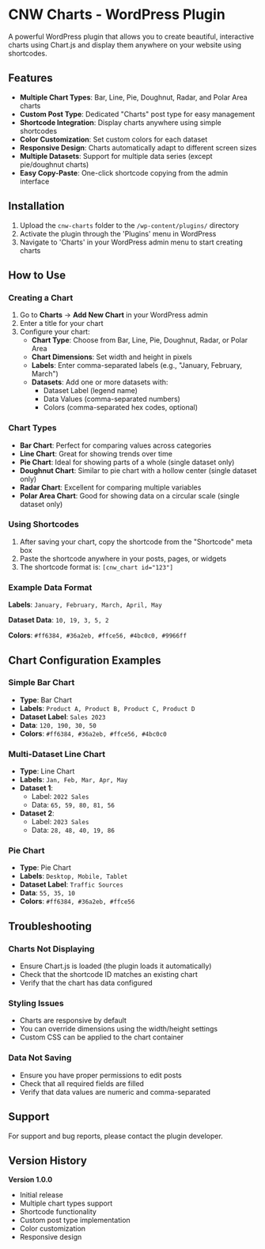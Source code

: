 # CNW Charts - WordPress Plugin

A powerful WordPress plugin that allows you to create beautiful, interactive charts using Chart.js and display them anywhere on your website using shortcodes.

## Features

- **Multiple Chart Types**: Bar, Line, Pie, Doughnut, Radar, and Polar Area charts
- **Custom Post Type**: Dedicated "Charts" post type for easy management
- **Shortcode Integration**: Display charts anywhere using simple shortcodes
- **Color Customization**: Set custom colors for each dataset
- **Responsive Design**: Charts automatically adapt to different screen sizes
- **Multiple Datasets**: Support for multiple data series (except pie/doughnut charts)
- **Easy Copy-Paste**: One-click shortcode copying from the admin interface

## Installation

1. Upload the `cnw-charts` folder to the `/wp-content/plugins/` directory
2. Activate the plugin through the 'Plugins' menu in WordPress
3. Navigate to 'Charts' in your WordPress admin menu to start creating charts

## How to Use

### Creating a Chart

1. Go to **Charts** → **Add New Chart** in your WordPress admin
2. Enter a title for your chart
3. Configure your chart:
   - **Chart Type**: Choose from Bar, Line, Pie, Doughnut, Radar, or Polar Area
   - **Chart Dimensions**: Set width and height in pixels
   - **Labels**: Enter comma-separated labels (e.g., "January, February, March")
   - **Datasets**: Add one or more datasets with:
     - Dataset Label (legend name)
     - Data Values (comma-separated numbers)
     - Colors (comma-separated hex codes, optional)

### Chart Types

- **Bar Chart**: Perfect for comparing values across categories
- **Line Chart**: Great for showing trends over time
- **Pie Chart**: Ideal for showing parts of a whole (single dataset only)
- **Doughnut Chart**: Similar to pie chart with a hollow center (single dataset only)
- **Radar Chart**: Excellent for comparing multiple variables
- **Polar Area Chart**: Good for showing data on a circular scale (single dataset only)

### Using Shortcodes

1. After saving your chart, copy the shortcode from the "Shortcode" meta box
2. Paste the shortcode anywhere in your posts, pages, or widgets
3. The shortcode format is: `[cnw_chart id="123"]`

### Example Data Format

**Labels**: `January, February, March, April, May`

**Dataset Data**: `10, 19, 3, 5, 2`

**Colors**: `#ff6384, #36a2eb, #ffce56, #4bc0c0, #9966ff`

## Chart Configuration Examples

### Simple Bar Chart
- **Type**: Bar Chart
- **Labels**: `Product A, Product B, Product C, Product D`
- **Dataset Label**: `Sales 2023`
- **Data**: `120, 190, 30, 50`
- **Colors**: `#ff6384, #36a2eb, #ffce56, #4bc0c0`

### Multi-Dataset Line Chart
- **Type**: Line Chart
- **Labels**: `Jan, Feb, Mar, Apr, May`
- **Dataset 1**: 
  - Label: `2022 Sales`
  - Data: `65, 59, 80, 81, 56`
- **Dataset 2**: 
  - Label: `2023 Sales`
  - Data: `28, 48, 40, 19, 86`

### Pie Chart
- **Type**: Pie Chart
- **Labels**: `Desktop, Mobile, Tablet`
- **Dataset Label**: `Traffic Sources`
- **Data**: `55, 35, 10`
- **Colors**: `#ff6384, #36a2eb, #ffce56`

## Troubleshooting

### Charts Not Displaying
- Ensure Chart.js is loaded (the plugin loads it automatically)
- Check that the shortcode ID matches an existing chart
- Verify that the chart has data configured

### Styling Issues
- Charts are responsive by default
- You can override dimensions using the width/height settings
- Custom CSS can be applied to the chart container

### Data Not Saving
- Ensure you have proper permissions to edit posts
- Check that all required fields are filled
- Verify that data values are numeric and comma-separated

## Support

For support and bug reports, please contact the plugin developer.

## Version History

**Version 1.0.0**
- Initial release
- Multiple chart types support
- Shortcode functionality
- Custom post type implementation
- Color customization
- Responsive design